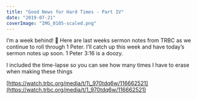```yaml
---
title: "Good News for Hard Times - Part IV"
date: "2019-07-21"
coverImage: "IMG_0105-scaled.png"
---
```


I’m a week behind! 😬 Here are last weeks sermon notes from TRBC as we continue to roll through 1 Peter. I’ll catch up this week and have today’s sermon notes up soon. 1 Peter 3:16 is a doozy.

I included the time-lapse so you can see how many times I have to erase when making these things 

[https://watch.trbc.org/media/t/1\_970tdq6w/116662521](https://watch.trbc.org/media/t/1_970tdq6w/116662521)
